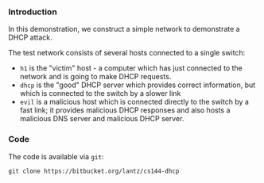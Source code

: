 ### Introduction

In this demonstration, we construct a simple network to demonstrate a DHCP attack.

The test network consists of several hosts connected to a single switch:

* `h1` is the "victim" host - a computer which has just connected to the network and is going to make DHCP requests.
* `dhcp` is the "good" DHCP server which provides correct information, but which is connected to the switch by a slower link
* `evil` is a malicious host which is connected directly to the switch by a fast link; it provides malicious DHCP responses and also hosts a malicious DNS server and malicious DHCP server.

### Code
The code is available via `git`:

    git clone https://bitbucket.org/lantz/cs144-dhcp
